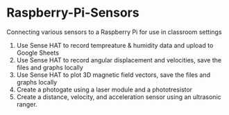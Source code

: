 # Raspberry-Pi-Sensors
Connecting various sensors to a Raspberry Pi for use in classroom settings

1) Use Sense HAT to record tempreature & humidity data and upload to Google Sheets
2) Use Sense HAT to record angular displacement and velocities, save the files and graphs locally
3) Use Sense HAT to plot 3D magnetic field vectors, save the files and graphs locally
4) Create a photogate using a laser module and a phototresistor
5) Create a distance, velocity, and acceleration sensor using an ultrasonic ranger.
